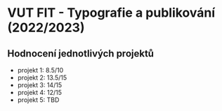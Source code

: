 # VUT FIT - Typografie a publikování (2022/2023)

## Hodnocení jednotlivých projektů

- projekt 1: 8.5/10
- projekt 2: 13.5/15
- projekt 3: 14/15
- projekt 4: 12/15
- projekt 5: TBD
